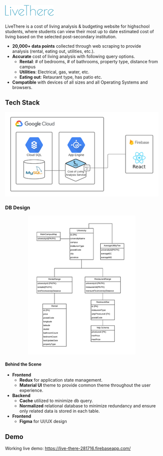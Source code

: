 # <img src="_client/livethere-app/src/assets/LiveThereLogo.png" alt="LiveThere" width="160" height="35">

LiveThere is a cost of living analysis & budgeting website for highschool students, where students can view their most up to date estimated cost of living based on the selected post-secondary institution. 

* **20,000+ data points** collected through web scraping to provide analysis (rental, eating out, utilities, etc.).
* **Accurate** cost of living analysis with following query options.
  * **Rental**: # of bedrooms, # of bathrooms, property type, distance from campus
  * **Utilities**: Electrical, gas, water, etc.
  * **Eating out**: Retaurant type, has patio etc.
* **Compatible** with devices of all sizes and all Operating Systems and browsers.

## Tech Stack
<div style="text-align: center">
  <img src="_client/livethere-app/src/assets/Stack Diagram.png">
</div>

### DB Design
<div style="text-align: center">
  <img src="_client/livethere-app/src/assets/DB Class Diagram.png" width="70%">
</div>

#### Behind the Scene
* **Frontend**
  * **Redux** for application state management.
  * **Material UI** theme to provide common theme throughout the user experience.
* **Backend**
  * **Cache** utilized to minimize db query.
  * **Normalized** relational database to minimize redundancy and ensure only related data is stored in each table.
* **Frontend**
  * **Figma** for UI/UX design

## Demo
Working live demo:  https://live-there-281716.firebaseapp.com/



